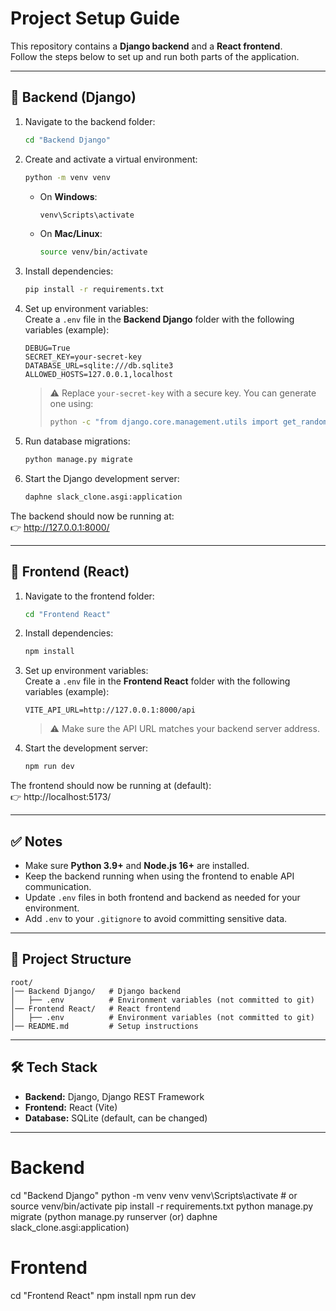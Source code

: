# Project Setup Guide

This repository contains a **Django backend** and a **React frontend**.  
Follow the steps below to set up and run both parts of the application.

---

## 🚀 Backend (Django)

1. Navigate to the backend folder:
   ```bash
   cd "Backend Django"
   ```

2. Create and activate a virtual environment:
   ```bash
   python -m venv venv
   ```

   - On **Windows**:
     ```bash
     venv\Scripts\activate
     ```
   - On **Mac/Linux**:
     ```bash
     source venv/bin/activate
     ```

3. Install dependencies:
   ```bash
   pip install -r requirements.txt
   ```

4. Set up environment variables:  
   Create a `.env` file in the **Backend Django** folder with the following variables (example):
   ```env
   DEBUG=True
   SECRET_KEY=your-secret-key
   DATABASE_URL=sqlite:///db.sqlite3
   ALLOWED_HOSTS=127.0.0.1,localhost
   ```

   > ⚠️ Replace `your-secret-key` with a secure key. You can generate one using:
   > ```bash
   > python -c "from django.core.management.utils import get_random_secret_key; print(get_random_secret_key())"
   > ```

5. Run database migrations:
   ```bash
   python manage.py migrate
   ```

6. Start the Django development server:
   ```bash
   daphne slack_clone.asgi:application
   ```

The backend should now be running at:  
👉 http://127.0.0.1:8000/

---

## 🎨 Frontend (React)

1. Navigate to the frontend folder:
   ```bash
   cd "Frontend React"
   ```

2. Install dependencies:
   ```bash
   npm install
   ```

3. Set up environment variables:  
   Create a `.env` file in the **Frontend React** folder with the following variables (example):
   ```env
   VITE_API_URL=http://127.0.0.1:8000/api
   ```

   > ⚠️ Make sure the API URL matches your backend server address.

4. Start the development server:
   ```bash
   npm run dev
   ```

The frontend should now be running at (default):  
👉 http://localhost:5173/

---

## ✅ Notes

- Make sure **Python 3.9+** and **Node.js 16+** are installed.  
- Keep the backend running when using the frontend to enable API communication.  
- Update `.env` files in both frontend and backend as needed for your environment.  
- Add `.env` to your `.gitignore` to avoid committing sensitive data.

---

## 📂 Project Structure

```
root/
│── Backend Django/   # Django backend
│   ├── .env          # Environment variables (not committed to git)
│── Frontend React/   # React frontend
│   ├── .env          # Environment variables (not committed to git)
│── README.md         # Setup instructions
```

---

## 🛠 Tech Stack

- **Backend:** Django, Django REST Framework  
- **Frontend:** React (Vite)  
- **Database:** SQLite (default, can be changed)  

---


# Backend
cd "Backend Django"
python -m venv venv
venv\Scripts\activate  # or source venv/bin/activate
pip install -r requirements.txt
python manage.py migrate
(python manage.py runserver 
            (or)
daphne slack_clone.asgi:application)

# Frontend
cd "Frontend React"
npm install
npm run dev
